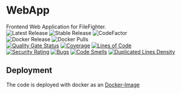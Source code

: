 # WebApp
Frontend Web Application for FileFighter.  
![Latest Release](https://github.com/FileFighter/WebApp/workflows/Latest%20Release/badge.svg)
![Stable Release](https://github.com/FileFighter/WebApp/workflows/Stable%20Release/badge.svg)
![CodeFactor](https://www.codefactor.io/repository/github/filefighter/webapp/badge)  
![Docker Release](https://img.shields.io/github/v/release/filefighter/webapp?color=dark-green&label=Stable%20Version&logo=docker&style=for-the-badge)
![Docker Pulls](https://img.shields.io/docker/pulls/filefighter/frontend?logo=docker&style=for-the-badge)  
[![Quality Gate Status](http://filefighter.ddns.net:9000/api/project_badges/measure?project=de.filefighter.frontend&metric=alert_status)](http://filefighter.ddns.net:9000/dashboard?id=de.filefighter.frontend)
[![Coverage](http://filefighter.ddns.net:9000/api/project_badges/measure?project=de.filefighter.frontend&metric=coverage)](http://filefighter.ddns.net:9000/dashboard?id=de.filefighter.frontend)
[![Lines of Code](http://filefighter.ddns.net:9000/api/project_badges/measure?project=de.filefighter.frontend&metric=ncloc)](http://filefighter.ddns.net:9000/dashboard?id=de.filefighter.frontend)  
[![Security Rating](http://filefighter.ddns.net:9000/api/project_badges/measure?project=de.filefighter.frontend&metric=security_rating)](http://filefighter.ddns.net:9000/dashboard?id=de.filefighter.frontend)
[![Bugs](http://filefighter.ddns.net:9000/api/project_badges/measure?project=de.filefighter.frontend&metric=bugs)](http://filefighter.ddns.net:9000/dashboard?id=de.filefighter.frontend)
[![Code Smells](http://filefighter.ddns.net:9000/api/project_badges/measure?project=de.filefighter.frontend&metric=code_smells)](http://filefighter.ddns.net:9000/dashboard?id=de.filefighter.frontend)
[![Duplicated Lines Density](http://filefighter.ddns.net:9000/api/project_badges/measure?project=de.filefighter.frontend&metric=duplicated_lines_density)](http://filefighter.ddns.net:9000/dashboard?id=de.filefighter.frontend)

## Deployment
The code is deployed with docker as an [Docker-Image](https://hub.docker.com/r/filefighter/frontend)
